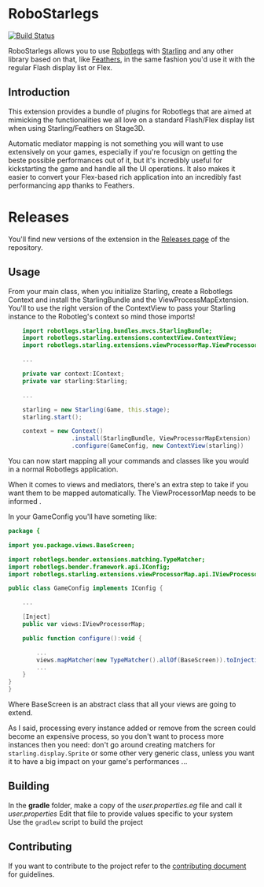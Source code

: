 # RoboStarlegs

[![Build Status](https://travis-ci.org/alebianco/robotlegs-utilities-starling.svg?branch=master)](https://travis-ci.org/alebianco/robotlegs-utilities-starling)

RoboStarlegs allows you to use [Robotlegs](http://www.robotlegs.org/) with [Starling](http://gamua.com/starling/) and any other library based on that, like [Feathers](http://feathersui.com/), in the same fashion you'd use it with the regular Flash display list or Flex.

## Introduction

This extension provides a bundle of plugins for Robotlegs that are aimed at mimicking the functionalities we all love on a standard Flash/Flex display list when using Starling/Feathers on Stage3D.

Automatic mediator mapping is not something you will want to use extensively on your games, especially if you're focusign on getting the beste possible performances out of it, but it's incredibly useful for kickstarting the game and handle all the UI operations. It also makes it easier to convert your Flex-based rich application into an incredibly fast performancing app thanks to Feathers.

# Releases

You'll find new versions of the extension in the [Releases page](https://github.com/alebianco/robotlegs-utilities-starling/releases) of the repository.

## Usage

From your main class, when you initialize Starling, create a Robotlegs Context and install the StarlingBundle and the ViewProcessMapExtension.
You'll to use the right version of the ContextView to pass your Starling instance to the Robotleg's context so mind those imports!

```ActionScript
	import robotlegs.starling.bundles.mvcs.StarlingBundle;
	import robotlegs.starling.extensions.contextView.ContextView;
	import robotlegs.starling.extensions.viewProcessorMap.ViewProcessorMapExtension;

	...

	private var context:IContext;
	private var starling:Starling;

	...

	starling = new Starling(Game, this.stage);
	starling.start();

	context = new Context()
				  .install(StarlingBundle, ViewProcessorMapExtension)
				  .configure(GameConfig, new ContextView(starling))
```

You can now start mapping all your commands and classes like you would in a normal Robotlegs application.

When it comes to views and mediators, there's an extra step to take if you want them to be mapped automatically.
The ViewProcessorMap needs to be informed . 

In your GameConfig you'll have someting like:

```ActionScript
package {

import you.package.views.BaseScreen;

import robotlegs.bender.extensions.matching.TypeMatcher;
import robotlegs.bender.framework.api.IConfig;
import robotlegs.starling.extensions.viewProcessorMap.api.IViewProcessorMap;

public class GameConfig implements IConfig {

	...

    [Inject]
    public var views:IViewProcessorMap;

    public function configure():void {

    	...
        views.mapMatcher(new TypeMatcher().allOf(BaseScreen)).toInjection();
        ...
    }
}
}
```

Where BaseScreen is an abstract class that all your views are going to extend.

As I said, processing every instance added or remove from the screen could become an expensive process, so you don't want to process more instances then you need: don't go around creating matchers for `starling.display.Sprite` or some other very generic class, unless you want it to have a big impact on your game's performances ...

## Building

In the **gradle** folder, make a copy of the _user.properties.eg_ file and call it _user.properties_
Edit that file to provide values specific to your system  
Use the `gradlew` script to build the project

## Contributing

If you want to contribute to the project refer to the [contributing document](CONTRIBUTING.md) for guidelines.